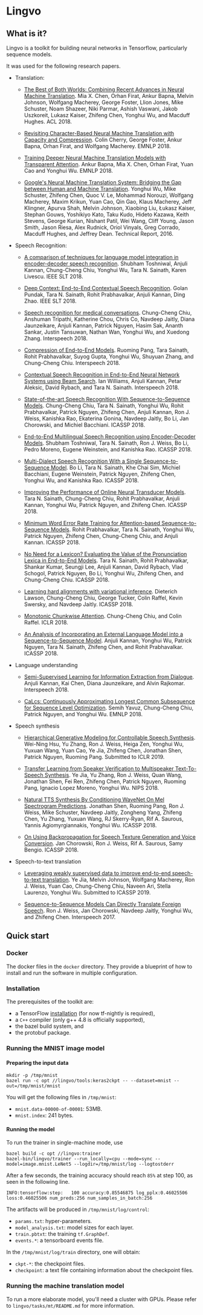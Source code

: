 # Lingvo

## What is it?

Lingvo is a toolkit for building neural networks in Tensorflow, particularly
sequence models.

It was used for the following research papers.

*   Translation:

    *   [The Best of Both Worlds: Combining Recent Advances in Neural Machine
        Translation](http://aclweb.org/anthology/P18-1008). Mia X. Chen, Orhan
        Firat, Ankur Bapna, Melvin Johnson, Wolfgang Macherey, George Foster,
        Llion Jones, Mike Schuster, Noam Shazeer, Niki Parmar, Ashish Vaswani,
        Jakob Uszkoreit, Lukasz Kaiser, Zhifeng Chen, Yonghui Wu, and Macduff
        Hughes. ACL 2018.

    *   [Revisiting Character-Based Neural Machine Translation with Capacity and
        Compression](https://arxiv.org/abs/1808.09943). Colin Cherry, George
        Foster, Ankur Bapna, Orhan Firat, and Wolfgang Macherey. EMNLP 2018.

    *   [Training Deeper Neural Machine Translation Models with Transparent
        Attention](https://arxiv.org/abs/1808.07561). Ankur Bapna, Mia X. Chen,
        Orhan Firat, Yuan Cao and Yonghui Wu. EMNLP 2018.

    *   [Google's Neural Machine Translation System: Bridging the Gap between
        Human and Machine Translation](https://arxiv.org/abs/1609.08144).
        Yonghui Wu, Mike Schuster, Zhifeng Chen, Quoc V. Le, Mohammad Norouzi,
        Wolfgang Macherey, Maxim Krikun, Yuan Cao, Qin Gao, Klaus Macherey, Jeff
        Klingner, Apurva Shah, Melvin Johnson, Xiaobing Liu, Łukasz Kaiser,
        Stephan Gouws, Yoshikiyo Kato, Taku Kudo, Hideto Kazawa, Keith Stevens,
        George Kurian, Nishant Patil, Wei Wang, Cliff Young, Jason Smith, Jason
        Riesa, Alex Rudnick, Oriol Vinyals, Greg Corrado, Macduff Hughes, and
        Jeffrey Dean. Technical Report, 2016.

*   Speech Recognition:

    *   [A comparison of techniques for language model integration in
        encoder-decoder speech
        recognition](https://arxiv.org/pdf/1807.10857.pdf). Shubham Toshniwal,
        Anjuli Kannan, Chung-Cheng Chiu, Yonghui Wu, Tara N. Sainath, Karen
        Livescu. IEEE SLT 2018.

    *   [Deep Context: End-to-End Contextual Speech Recognition](https://arxiv.org/pdf/1808.02480.pdf).
        Golan Pundak, Tara N. Sainath, Rohit Prabhavalkar, Anjuli Kannan, Ding
        Zhao. IEEE SLT 2018.

    *   [Speech recognition for medical conversations](https://arxiv.org/abs/1711.07274).
        Chung-Cheng Chiu, Anshuman Tripathi, Katherine Chou, Chris Co, Navdeep
        Jaitly, Diana Jaunzeikare, Anjuli Kannan, Patrick Nguyen, Hasim Sak,
        Ananth Sankar, Justin Tansuwan, Nathan Wan, Yonghui Wu, and Xuedong
        Zhang. Interspeech 2018.

    *   [Compression of End-to-End Models](https://www.isca-speech.org/archive/Interspeech_2018/abstracts/1025.html).
        Ruoming Pang, Tara Sainath, Rohit Prabhavalkar, Suyog Gupta, Yonghui Wu,
        Shuyuan Zhang, and Chung-Cheng Chiu. Interspeech 2018.

    *   [Contextual Speech Recognition in End-to-End Neural Network Systems
        using Beam
        Search](https://www.isca-speech.org/archive/Interspeech_2018/abstracts/2416.html).
        Ian Williams, Anjuli Kannan, Petar Aleksic, David Rybach, and Tara N.
        Sainath. Interspeech 2018.

    *   [State-of-the-art Speech Recognition With Sequence-to-Sequence Models](https://arxiv.org/abs/1712.01769).
        Chung-Cheng Chiu, Tara N. Sainath, Yonghui Wu, Rohit Prabhavalkar,
        Patrick Nguyen, Zhifeng Chen, Anjuli Kannan, Ron J. Weiss, Kanishka Rao,
        Ekaterina Gonina, Navdeep Jaitly, Bo Li, Jan Chorowski, and Michiel
        Bacchiani. ICASSP 2018.

    *   [End-to-End Multilingual Speech Recognition using Encoder-Decoder Models](https://arxiv.org/abs/1711.01694).
        Shubham Toshniwal, Tara N. Sainath, Ron J. Weiss, Bo Li, Pedro Moreno,
        Eugene Weinstein, and Kanishka Rao. ICASSP 2018.

    *   [Multi-Dialect Speech Recognition With a Single Sequence-to-Sequence
        Model](https://arxiv.org/abs/1712.01541). Bo Li, Tara N. Sainath, Khe
        Chai Sim, Michiel Bacchiani, Eugene Weinstein, Patrick Nguyen, Zhifeng
        Chen, Yonghui Wu, and Kanishka Rao. ICASSP 2018.

    *   [Improving the Performance of Online Neural Transducer Models](https://arxiv.org/abs/1712.01807).
        Tara N. Sainath, Chung-Cheng Chiu, Rohit Prabhavalkar, Anjuli Kannan,
        Yonghui Wu, Patrick Nguyen, and Zhifeng Chen. ICASSP 2018.

    *   [Minimum Word Error Rate Training for Attention-based
        Sequence-to-Sequence Models](https://arxiv.org/abs/1712.01818). Rohit
        Prabhavalkar, Tara N. Sainath, Yonghui Wu, Patrick Nguyen, Zhifeng Chen,
        Chung-Cheng Chiu, and Anjuli Kannan. ICASSP 2018.

    *   [No Need for a Lexicon? Evaluating the Value of the Pronunciation Lexica
        in End-to-End Models](https://arxiv.org/abs/1712.01864). Tara N.
        Sainath, Rohit Prabhavalkar, Shankar Kumar, Seungji Lee, Anjuli Kannan,
        David Rybach, Vlad Schogol, Patrick Nguyen, Bo Li, Yonghui Wu, Zhifeng
        Chen, and Chung-Cheng Chiu. ICASSP 2018.

    *   [Learning hard alignments with variational inference](https://arxiv.org/abs/1705.05524).
        Dieterich Lawson, Chung-Cheng Chiu, George Tucker, Colin Raffel, Kevin
        Swersky, and Navdeep Jaitly. ICASSP 2018.

    *   [Monotonic Chunkwise Attention](https://arxiv.org/abs/1712.05382).
        Chung-Cheng Chiu, and Colin Raffel. ICLR 2018.

    *   [An Analysis of Incorporating an External Language Model into a
        Sequence-to-Sequence Model](https://arxiv.org/abs/1712.01996). Anjuli
        Kannan, Yonghui Wu, Patrick Nguyen, Tara N. Sainath, Zhifeng Chen, and
        Rohit Prabhavalkar. ICASSP 2018.

*   Language understanding

    *   [Semi-Supervised Learning for Information Extraction from Dialogue](https://www.isca-speech.org/archive/Interspeech_2018/abstracts/1318.html).
        Anjuli Kannan, Kai Chen, Diana Jaunzeikare, and Alvin Rajkomar.
        Interspeech 2018.

    *   [CaLcs: Continuously Approximating Longest Common Subsequence for
        Sequence Level Optimization](http://aclweb.org/anthology/D18-1406).
        Semih Yavuz, Chung-Cheng Chiu, Patrick Nguyen, and Yonghui Wu.
        EMNLP 2018.

*   Speech synthesis

    *   [Hierarchical Generative Modeling for Controllable Speech Synthesis](https://arxiv.org/abs/1810.07217).
        Wei-Ning Hsu, Yu Zhang, Ron J. Weiss, Heiga Zen, Yonghui Wu, Yuxuan
        Wang, Yuan Cao, Ye Jia, Zhifeng Chen, Jonathan Shen, Patrick Nguyen,
        Ruoming Pang. Submitted to ICLR 2019.

    *   [Transfer Learning from Speaker Verification to Multispeaker
        Text-To-Speech Synthesis](https://arxiv.org/abs/1806.04558). Ye Jia, Yu
        Zhang, Ron J. Weiss, Quan Wang, Jonathan Shen, Fei Ren, Zhifeng Chen,
        Patrick Nguyen, Ruoming Pang, Ignacio Lopez Moreno, Yonghui Wu.
        NIPS 2018.

    *   [Natural TTS Synthesis By Conditioning WaveNet On Mel Spectrogram
        Predictions](https://arxiv.org/abs/1712.05884). Jonathan Shen, Ruoming
        Pang, Ron J. Weiss, Mike Schuster, Navdeep Jaitly, Zongheng Yang,
        Zhifeng Chen, Yu Zhang, Yuxuan Wang, RJ Skerry-Ryan, Rif A. Saurous,
        Yannis Agiomyrgiannakis, Yonghui Wu. ICASSP 2018.

    *   [On Using Backpropagation for Speech Texture Generation and Voice
        Conversion](https://arxiv.org/abs/1712.08363). Jan Chorowski, Ron J.
        Weiss, Rif A. Saurous, Samy Bengio. ICASSP 2018.

*   Speech-to-text translation

    *   [Leveraging weakly supervised data to improve end-to-end speech-to-text
        translation](https://arxiv.org/abs/1811.02050). Ye Jia, Melvin Johnson,
        Wolfgang Macherey, Ron J. Weiss, Yuan Cao, Chung-Cheng Chiu, Naveen Ari,
        Stella Laurenzo, Yonghui Wu. Submitted to ICASSP 2019.

    *   [Sequence-to-Sequence Models Can Directly Translate Foreign Speech](https://arxiv.org/abs/1703.08581).
        Ron J. Weiss, Jan Chorowski, Navdeep Jaitly, Yonghui Wu, and Zhifeng
        Chen. Interspeech 2017.

## Quick start

### Docker

The docker files in the `docker` directory. They provide a blueprint of how to
install and run the software in multiple configuration.

### Installation

The prerequisites of the toolkit are:

*   a TensorFlow [installation](https://www.tensorflow.org/install/) (for now
    tf-nightly is required),
*   a `C++` compiler (only g++ 4.8 is officially supported),
*   the bazel build system, and
*   the protobuf package.

### Running the MNIST image model

#### Preparing the input data

```shell
mkdir -p /tmp/mnist
bazel run -c opt //lingvo/tools:keras2ckpt -- --dataset=mnist --out=/tmp/mnist/mnist
```

You will get the following files in `/tmp/mnist`:

*   `mnist.data-00000-of-00001`: 53MB.
*   `mnist.index`: 241 bytes.

#### Running the model

To run the trainer in single-machine mode, use

```shell
bazel build -c opt //lingvo:trainer
bazel-bin/lingvo/trainer --run_locally=cpu --mode=sync --model=image.mnist.LeNet5 --logdir=/tmp/mnist/log --logtostderr
```

After a few seconds, the training accuracy should reach `85%` at step 100, as
seen in the following line.

```
INFO:tensorflow:step:   100 accuracy:0.85546875 log_pplx:0.46025506 loss:0.46025506 num_preds:256 num_samples_in_batch:256
```

The artifacts will be produced in `/tmp/mnist/log/control`:

*   `params.txt`: hyper-parameters.
*   `model_analysis.txt`: model sizes for each layer.
*   `train.pbtxt`: the training `tf.GraphDef`.
*   `events.*`: a tensorboard events file.

In the `/tmp/mnist/log/train` directory, one will obtain:

*   `ckpt-*`: the checkpoint files.
*   `checkpoint`: a text file containing information about the checkpoint files.

### Running the machine translation model

To run a more elaborate model, you'll need a cluster with GPUs. Please refer to
`lingvo/tasks/mt/README.md` for more information.
